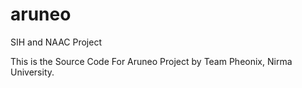 # aruneo
SIH and NAAC Project

This is the Source Code For Aruneo Project by Team Pheonix, Nirma University.
